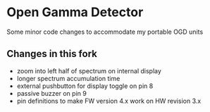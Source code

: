 # Open Gamma Detector

Some minor code changes to accommodate my portable OGD units




## Changes in this fork

- zoom into left half of spectrum on internal display
- longer spectrum accumulation time
- external pushbutton for display toggle on pin 8
- passive buzzer on pin 9
- pin definitions to make FW version 4.x work on HW revision 3.x

